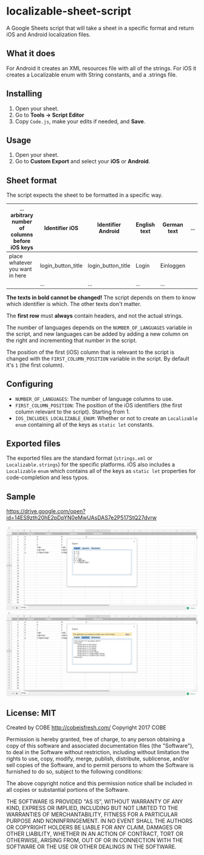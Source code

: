 # localizable-sheet-script
A Google Sheets script that will take a sheet in a specific format and return iOS and Android localization files.

## What it does

For Android it creates an XML resources file with all of the strings. For iOS it creates a Localizable enum with String constants, and a .strings file. 

## Installing

1. Open your sheet.
2. Go to **Tools -> Script Editor**
3. Copy `Code.js`, make your edits if needed, and **Save**.

## Usage

1. Open your sheet.
2. Go to **Custom Export** and select your **iOS** or **Android**.

## Sheet format

The script expects the sheet to be formatted in a specific way.

| ... arbitrary number of columns before iOS keys | **Identifier iOS** | **Identifier Android** | English text | German text | ... |
|-------------------------------------------------|--------------------|------------------------|--------------|-------------|-----|
| place whatever you want in here                 | login_button_title | login_button_title     | Login        | Einloggen   |     |
|                                                 | ...                | ...                    | ...          | ...         |     |

**The texts in bold cannot be changed!** The script depends on them to know which identifier is which. The other texts don't matter.

The **first row** must **always** contain headers, and not the actual strings.

The number of languages depends on the `NUMBER_OF_LANGUAGES` variable in the script, and new languages can be added by adding a new column on the right and incrementing that number in the script.

The position of the first (iOS) column that is relevant to the script is changed with the `FIRST_COLUMN_POSITION` variable in the script. By default it's `1` (the first column).

## Configuring

 - `NUMBER_OF_LANGUAGES`: The number of language columns to use.
 - `FIRST_COLUMN_POSITION`: The position of the iOS identifiers (the first column relevant to the script). Starting from 1.
 - `IOS_INCLUDES_LOCALIZABLE_ENUM`: Whether or not to create an `Localizable` `enum` containing all of the keys as `static let` constants.
 
## Exported files

The exported files are the standard format (`strings.xml` or `Localizable.strings`) for the specific platforms. iOS also includes a `Localizable` `enum` which contains all of the keys as `static let` properties for code-completion and less typos. 

## Sample
https://drive.google.com/open?id=14ES9zth20hE2pDpYN0eMwUAsDAS7e2P517StQ27dvrw

<img src="https://raw.githubusercontent.com/minhnguyen31093/localizable-sheet-script/master/1.jpg" width="640"/>
<img src="https://raw.githubusercontent.com/minhnguyen31093/localizable-sheet-script/master/2.jpg" width="640"/>

## License: MIT

Created by COBE http://cobeisfresh.com/
Copyright 2017 COBE

Permission is hereby granted, free of charge, to any person obtaining a copy of this software and associated documentation files (the "Software"), to deal in the Software without restriction, including without limitation the rights to use, copy, modify, merge, publish, distribute, sublicense, and/or sell copies of the Software, and to permit persons to whom the Software is furnished to do so, subject to the following conditions:

The above copyright notice and this permission notice shall be included in all copies or substantial portions of the Software.

THE SOFTWARE IS PROVIDED "AS IS", WITHOUT WARRANTY OF ANY KIND, EXPRESS OR IMPLIED, INCLUDING BUT NOT LIMITED TO THE WARRANTIES OF MERCHANTABILITY, FITNESS FOR A PARTICULAR PURPOSE AND NONINFRINGEMENT. IN NO EVENT SHALL THE AUTHORS OR COPYRIGHT HOLDERS BE LIABLE FOR ANY CLAIM, DAMAGES OR OTHER LIABILITY, WHETHER IN AN ACTION OF CONTRACT, TORT OR OTHERWISE, ARISING FROM, OUT OF OR IN CONNECTION WITH THE SOFTWARE OR THE USE OR OTHER DEALINGS IN THE SOFTWARE.

